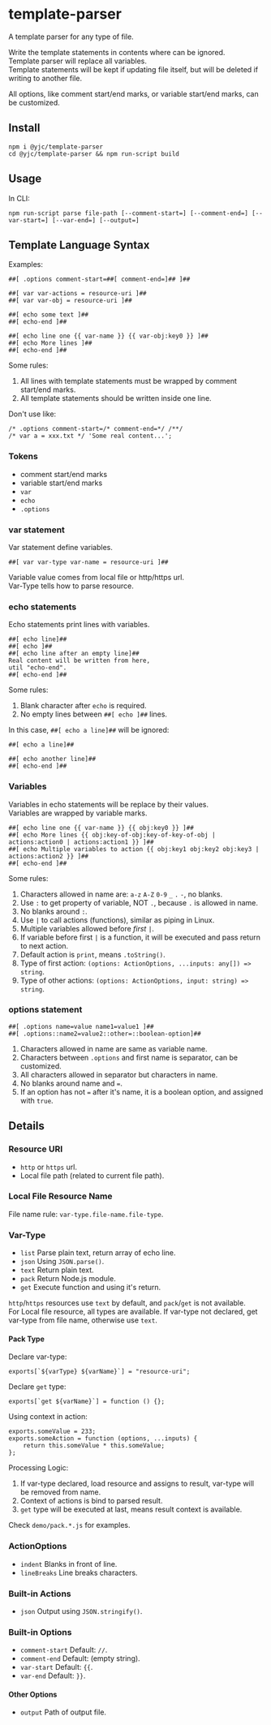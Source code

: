 # template-parser

A template parser for any type of file.

Write the template statements in contents where can be ignored.\
Template parser will replace all variables.\
Template statements will be kept if updating file itself, but will be deleted if writing to another file.

All options, like comment start/end marks, or variable start/end marks, can be customized.

## Install

    npm i @yjc/template-parser
    cd @yjc/template-parser && npm run-script build

## Usage

In CLI:

    npm run-script parse file-path [--comment-start=] [--comment-end=] [--var-start=] [--var-end=] [--output=]

## Template Language Syntax

Examples:

    ##[ .options comment-start=##[ comment-end=]## ]##
    
    ##[ var var-actions = resource-uri ]##
    ##[ var var-obj = resource-uri ]##
    
    ##[ echo some text ]##
    ##[ echo-end ]##

    ##[ echo line one {{ var-name }} {{ var-obj:key0 }} ]##
    ##[ echo More lines ]##
    ##[ echo-end ]##

Some rules:

1. All lines with template statements must be wrapped by comment start/end marks.
1. All template statements should be written inside one line.

Don't use like:

    /* .options comment-start=/* comment-end=*/ /**/
    /* var a = xxx.txt */ 'Some real content...';

### Tokens

* comment start/end marks
* variable start/end marks
* `var`
* `echo`
* `.options`

### var statement

Var statement define variables.

    ##[ var var-type var-name = resource-uri ]##

Variable value comes from local file or http/https url.\
Var-Type tells how to parse resource.

### echo statements

Echo statements print lines with variables.

    ##[ echo line]##
    ##[ echo ]##
    ##[ echo line after an empty line]##
    Real content will be written from here,
    util "echo-end".
    ##[ echo-end ]##

Some rules:

1. Blank character after `echo` is required.
1. No empty lines between `##[ echo ]##` lines.

In this case, `##[ echo a line]##` will be ignored:

    ##[ echo a line]##

    ##[ echo another line]##
    ##[ echo-end ]##

### Variables

Variables in echo statements will be replace by their values.\
Variables are wrapped by variable marks.

    ##[ echo line one {{ var-name }} {{ obj:key0 }} ]##
    ##[ echo More lines {{ obj:key-of-obj:key-of-key-of-obj | actions:action0 | actions:action1 }} ]##
    ##[ echo Multiple variables to action {{ obj:key1 obj:key2 obj:key3 | actions:action2 }} ]##
    ##[ echo-end ]##

Some rules:

1. Characters allowed in name are: `a-z` `A-Z` `0-9` `_` `.` `-`, no blanks.
1. Use `:` to get property of variable, NOT `.`, because `.` is allowed in name.
1. No blanks around `:`.
1. Use `|` to call actions (functions), similar as piping in Linux.
1. Multiple variables allowed before *first* `|`.
1. If variable before first `|` is a function, it will be executed and pass return to next action.
1. Default action is `print`, means `.toString()`.
1. Type of first action: `(options: ActionOptions, ...inputs: any[]) => string`.
1. Type of other actions: `(options: ActionOptions, input: string) => string`.

### options statement

    ##[ .options name=value name1=value1 ]##
    ##[ .options::name2=value2::other=::boolean-option]##

1. Characters allowed in name are same as variable name.
1. Characters between `.options` and first name is separator, can be customized.
1. All characters allowed in separator but characters in name.
1. No blanks around name and `=`.
1. If an option has not `=` after it's name, it is a boolean option, and assigned with `true`.

## Details

### Resource URI

* `http` or `https` url.
* Local file path (related to current file path).

### Local File Resource Name

File name rule: `var-type.file-name.file-type`.

### Var-Type

* `list` Parse plain text, return array of echo line.
* `json` Using `JSON.parse()`.
* `text` Return plain text.
* `pack` Return Node.js module.
* `get`  Execute function and using it's return.

`http`/`https` resources use `text` by default, and `pack`/`get` is not available.\
For Local file resource, all types are available.
If var-type not declared, get var-type from file name, otherwise use `text`.

#### Pack Type

Declare var-type:

    exports[`${varType} ${varName}`] = "resource-uri";

Declare `get` type:

    exports[`get ${varName}`] = function () {};

Using context in action:

    exports.someValue = 233;
    exports.someAction = function (options, ...inputs) {
        return this.someValue * this.someValue;
    };

Processing Logic:

1. If var-type declared, load resource and assigns to result, var-type will be removed from name.
1. Context of actions is bind to parsed result.
1. `get` type will be executed at last, means result context is available.

Check `demo/pack.*.js` for examples.

### ActionOptions

* `indent` Blanks in front of line.
* `lineBreaks` Line breaks characters.

### Built-in Actions

* `json` Output using `JSON.stringify()`.

### Built-in Options

* `comment-start` Default: `//`.
* `comment-end` Default: (empty string).
* `var-start` Default: `{{`.
* `var-end` Default: `}}`.

#### Other Options

* `output` Path of output file. 
